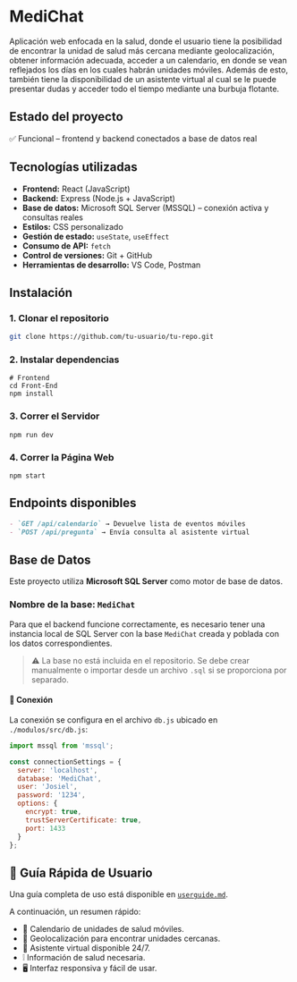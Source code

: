 # MediChat

Aplicación web enfocada en la salud, donde el usuario tiene la posibilidad de encontrar la unidad de salud más cercana mediante geolocalización, obtener información adecuada, acceder a un calendario, en donde se vean reflejados los días en los cuales habrán unidades móviles. Además de esto, también tiene la disponibilidad de un asistente virtual al cual se le puede presentar dudas y acceder todo el tiempo mediante una burbuja flotante.

## Estado del proyecto
✅ Funcional – frontend y backend conectados a base de datos real  

## Tecnologías utilizadas

- **Frontend:** React (JavaScript)
- **Backend:** Express (Node.js + JavaScript)
- **Base de datos:** Microsoft SQL Server (MSSQL) – conexión activa y consultas reales
- **Estilos:** CSS personalizado
- **Gestión de estado:** `useState`, `useEffect`
- **Consumo de API:** `fetch`
- **Control de versiones:** Git + GitHub
- **Herramientas de desarrollo:** VS Code, Postman
  
## Instalación

### 1️. Clonar el repositorio

```bash
git clone https://github.com/tu-usuario/tu-repo.git
```

### 2. Instalar dependencias
```
# Frontend
cd Front-End
npm install
```
### 3. Correr el Servidor
```
npm run dev
```
### 4. Correr la Página Web
```
npm start
```
## Endpoints disponibles
```markdown
- `GET /api/calendario` → Devuelve lista de eventos móviles
- `POST /api/pregunta` → Envía consulta al asistente virtual
```

## Base de Datos

Este proyecto utiliza **Microsoft SQL Server** como motor de base de datos.

### Nombre de la base: `MediChat`

Para que el backend funcione correctamente, es necesario tener una instancia local de SQL Server con la base `MediChat` creada y poblada con los datos correspondientes.

> ⚠️ La base no está incluida en el repositorio. Se debe crear manualmente o importar desde un archivo `.sql` si se proporciona por separado.

#### 🔐 Conexión

La conexión se configura en el archivo `db.js` ubicado en `./modulos/src/db.js`:

```js
import mssql from 'mssql';

const connectionSettings = {
  server: 'localhost',
  database: 'MediChat',
  user: 'Josiel',
  password: '1234',
  options: {
    encrypt: true,
    trustServerCertificate: true,
    port: 1433
  }
};
```

## 🧭 Guía Rápida de Usuario

Una guía completa de uso está disponible en [`userguide.md`](./guia-usuario.md).

A continuación, un resumen rápido:

- 📅 Calendario de unidades de salud móviles.
- 📍 Geolocalización para encontrar unidades cercanas.
- 💬 Asistente virtual disponible 24/7.
- ❕ Información de salud necesaria.
- 🖥️ Interfaz responsiva y fácil de usar.
